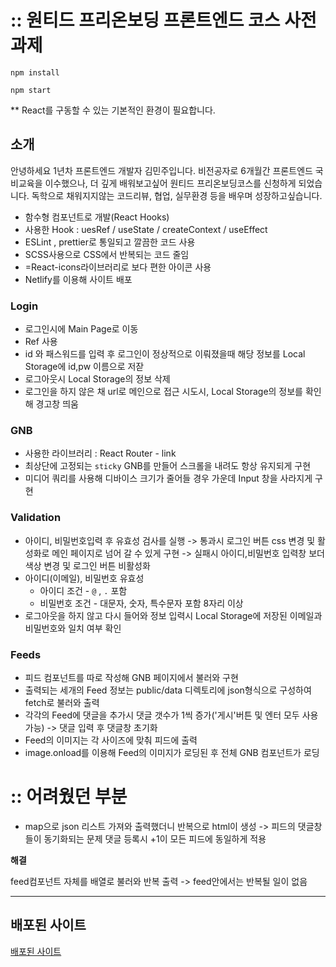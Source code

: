 # :: 원티드 프리온보딩 프론트엔드 코스 사전과제

```
npm install

npm start
```

\*\* React를 구동할 수 있는 기본적인 환경이 필요합니다.

## 소개
안녕하세요 1년차 프론트엔드 개발자 김민주입니다. 
비전공자로 6개월간 프론트엔드 국비교육을 이수했으나, 더 깊게 배워보고싶어 원티드 프리온보딩코스를 신청하게 되었습니다. 
독학으로 채워지지않는 코드리뷰, 협업, 실무환경 등을 배우며 성장하고싶습니다.

- 함수형 컴포넌트로 개발(React Hooks)
- 사용한 Hook : uesRef / useState / createContext / useEffect
- ESLint , prettier로 통일되고 깔끔한 코드 사용
- SCSS사용으로 CSS에서 반복되는 코드 줄임
- =React-icons라이브러리로 보다 편한 아이콘 사용
- Netlify를 이용해 사이트 배포

### Login
- 로그인시에 Main Page로 이동
- Ref 사용
- id 와 패스워드를 입력 후 로그인이 정상적으로 이뤄졌을때 해당 정보를 Local Storage에 id,pw 이름으로 저잗
- 로그아웃시 Local Storage의 정보 삭제
- 로그인을 하지 않은 채 url로 메인으로 접근 시도시, Local Storage의 정보를 확인해 경고창 띄움

### GNB
- 사용한 라이브러리 : React Router - link
- 최상단에 고정되는 `sticky` GNB를 만들어 스크롤을 내려도 항상 유지되게 구현
- 미디어 쿼리를 사용해 디바이스 크기가 줄어들 경우 가운데 Input 창을 사라지게 구현

### Validation
- 아이디, 비밀번호입력 후 유효성 검사를 실행 
-> 통과시 로그인 버튼 css 변경 및 활성화로 메인 페이지로 넘어 갈 수 있게 구현
-> 실패시 아이디,비밀번호 입력창 보더 색상 변경 및 로그인 버튼 비활성화
- 아이디(이메일), 비밀번호 유효성
  - 아이디 조건 - `@` , `.` 포함
  - 비밀번호 조건 - 대문자, 숫자, 특수문자 포함 8자리 이상
- 로그아웃을 하지 않고 다시 들어와 정보 입력시 Local Storage에 저장된 이메일과 비밀번호와 일치 여부 확인


### Feeds

- 피드 컴포넌트를 따로 작성해 GNB 페이지에서 불러와 구현
- 출력되는 세개의 Feed 정보는 public/data 디렉토리에 json형식으로 구성하여 fetch로 불러와 출력
- 각각의 Feed에 댓글을 추가시 댓글 갯수가 1씩 증가('게시'버튼 및 엔터 모두 사용 가능) -> 댓글 입력 후 댓글창 초기화
- Feed의 이미지는 각 사이즈에 맞춰 피드에 출력
- image.onload를 이용해 Feed의 이미지가 로딩된 후 전체 GNB 컴포넌트가 로딩

# :: 어려웠던 부분
- map으로 json 리스트 가져와 출력했더니 반복으로 html이 생성 ->
   피드의 댓글창들이 동기화되는 문제
   댓글 등록시 +1이 모든 피드에 동일하게 적용
   
**해결**

feed컴포넌트 자체를 배열로 불러와 반복 출력 -> feed안에서는 반복될 일이 없음

---

## 배포된 사이트

[배포된 사이트]([https://bclef25.notion.site/1ed6d5b2192b45eeb4104a67f6a77250](https://preonboarding-course-fe.netlify.app))

